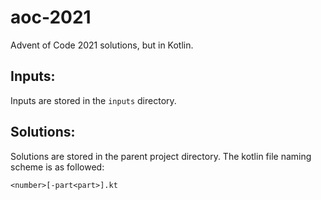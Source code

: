 # aoc-2021
Advent of Code 2021 solutions, but in Kotlin.

## Inputs:
Inputs are stored in the `inputs` directory.

## Solutions:
Solutions are stored in the parent project directory. The kotlin file naming scheme is as followed:
```
<number>[-part<part>].kt
```
